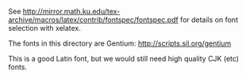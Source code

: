 See
http://mirror.math.ku.edu/tex-archive/macros/latex/contrib/fontspec/fontspec.pdf
for details on font selection with xelatex.

The fonts in this directory are Gentium: http://scripts.sil.org/gentium

This is a good Latin font, but we would still need high quality CJK (etc)
fonts.
